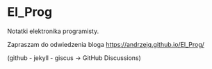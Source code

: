 # El_Prog

Notatki elektronika programisty.

Zapraszam do odwiedzenia bloga https://andrzejq.github.io/El_Prog/

(github - jekyll - giscus -> GitHub Discussions)
